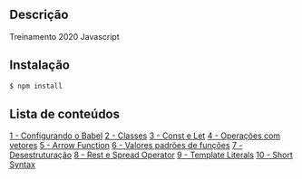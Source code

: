 ## Descrição

Treinamento 2020 Javascript 

## Instalação
``` bash
$ npm install
```

## Lista de conteúdos

[1 - Configurando o Babel](https://github.com/andresilvadev/treinamento-js/commit/caf8b55697fb014028c6fbb48537c00e33308c9b)
[2 - Classes](https://github.com/andresilvadev/treinamento-js/commit/90ee2102d0359819819229bf78a8e8479a1caa6f)
[3 - Const e Let](https://github.com/andresilvadev/treinamento-js/commit/35c6b75800779bf27c40b65c2b5bc64afdc75128)
[4 - Operações com vetores](https://github.com/andresilvadev/treinamento-js/commit/2516ee5064c8b5026c39ade12be4279f6933adab)
[5 - Arrow Function](https://github.com/andresilvadev/treinamento-js/commit/ac2455f8aa67abb8491699ef78efb44c84c4eda5)
[6 - Valores padrões de funções](https://github.com/andresilvadev/treinamento-js/commit/980fc97dc36ffd91332585fd7b6507700846c600)
[7 - Desestruturação](https://github.com/andresilvadev/treinamento-js/commit/a9a29efde7edd7b3fea0767b606a626a0357ba99)
[8 - Rest e Spread Operator](https://github.com/andresilvadev/treinamento-js/commit/7173f585ace4781c9099107957acfdf1e0e61b6a)
[9 - Template Literals](https://github.com/andresilvadev/treinamento-js/commit/54bd301bc6c0e25e2bd1ea213260cbdc3db0fd4f)
[10 - Short Syntax](https://github.com/andresilvadev/treinamento-js/commit/471c60ac1ec6f2a0666b9e6d58daec61e32190f8)